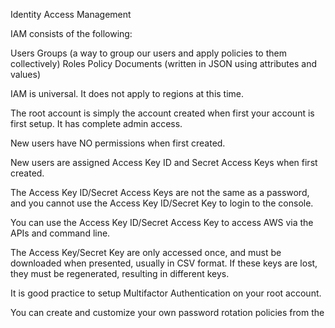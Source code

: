 Identity Access Management

IAM consists of the following:

Users
Groups (a way to group our users and apply policies to them collectively)
Roles
Policy Documents (written in JSON using attributes and values)

IAM is universal. It does not apply to regions at this time.

The root account is simply the account created when first your account is first setup. It has complete admin access.

New users have NO permissions when first created.

New users are assigned Access Key ID and Secret Access Keys when first created.

The Access Key ID/Secret Access Keys are not the same as a password, and you cannot use the Access Key ID/Secret Key to login to the console. 

You can use the Access Key ID/Secret Access Key to access AWS via the APIs and command line.

The Access Key/Secret Key are only accessed once, and must be downloaded when presented, usually in CSV format. If these keys are lost, they must be regenerated, resulting in different keys.

It is good practice to setup Multifactor Authentication on your root account.

You can create and customize your own password rotation policies from the 

<!--stackedit_data:
eyJoaXN0b3J5IjpbMTQ2MDMyMjg0MiwtMTU2Mzc2NTg4MywxMj
U3NDA0NTA5XX0=
-->